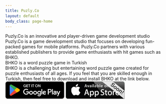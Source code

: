 ```yaml
---
title: Puzly.Co
layout: default
body_class: page-home
---
```



<section id="about" class="section about-section">
	<div class="container">
		<div class="section-content">
			<div class="section-title">
				<span>Puzly.Co</span> is an innovative and player-driven game development studio
			</div>
			<div class="section-text">
				<span>Puzly.Co</span> is a game development studio that focuses on developing fun-packed games for mobile platforms. <span>Puzly.Co</span> partners with various established publishers to provide game enthusiasts with hit games
				such as <span>BHKO</span>.
			</div>
		</div>
	</div>
</section>

<section id="games" class="section games-section game-1-section">
	<div class="container">
		<div class="section-content">
			<div class="section-title">
				<span>BHKO</span> is a word puzzle game in Turkish
			</div>
			<div class="section-text">
				<span>BHKO</span> is a challenging but entertaining word puzzle game created for puzzle enthusiasts of all ages. If you feel that you are skilled enough in Turkish, then feel free to download and install <span>BHKO</span> at the link below.
			</div>
			<div class="section-badge">
				<a href="https://play.google.com/store/apps/details?id=co.puzly.bhko" target="_blank"><img alt="Get it on Google Play" id="logo-img" width="188" height="56" src="images/google-play-badge-en.png" /></a>
				<img alt="Coming soon to App Store" id="logo-img" width="188" height="56" src="images/app-store-coming-soon-badge-en.png" />
			</div>
		</div>
	</div>
</section>
